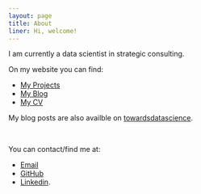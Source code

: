 ```yaml
---
layout: page
title: About
liner: Hi, welcome!
---
```

I am currently a data scientist in strategic consulting.

On my website you can find:
- <a class="link" href="{{ site.url }}/projects">My Projects</a>
- <a class="link" href="{{ site.url }}/blog">My Blog</a>
- <a class="link" href="{{ site.url }}/cv">My CV</a>

My blog posts are also availble on [towardsdatascience](https://towardsdatascience.com/@henriwoodcock).

<br>

You can contact/find me at:
- [Email](mailto:henriwoodcock@gmail.com)
- [GitHub](https://github.com/henriwoodcock)
- [Linkedin](https://www.linkedin.com/in/henri-woodcock-682338155/).
